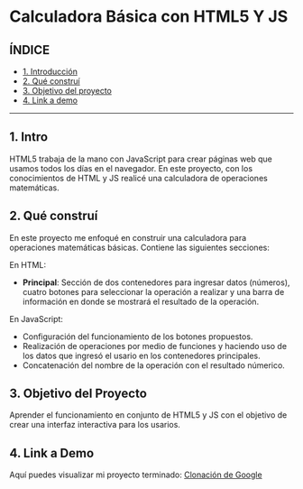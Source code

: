 # Calculadora Básica con HTML5 Y JS

## ÍNDICE 

* [1. Introducción](#) 
* [2. Qué construí](#) 
* [3. Objetivo del proyecto](#) 
* [4. Link a demo](#)

 ****
 
 ## 1. Intro

HTML5 trabaja de la mano con JavaScript para crear páginas web que usamos todos los días en el navegador. En este proyecto, con los conocimientos de HTML y JS realicé una calculadora de operaciones matemáticas.

## 2. Qué construí 

En este proyecto me enfoqué en construir una calculadora para operaciones matemáticas básicas. Contiene las siguientes secciones: 

En HTML:

* **Principal**: Sección de dos contenedores para ingresar datos (números), cuatro botones para seleccionar la operación a realizar y una barra de información en donde se mostrará el resultado de la operación.

En JavaScript:

* Configuración del funcionamiento de los botones propuestos.
* Realización de operaciones por medio de funciones y haciendo uso de los datos que ingresó el usario en los contenedores principales.
* Concatenación del nombre de la operación con el resultado númerico.


## 3. Objetivo del Proyecto 
Aprender el funcionamiento en conjunto de HTML5 y JS con el objetivo de crear una interfaz interactiva para los usarios. 

## 4. Link a Demo 
Aquí puedes visualizar mi proyecto terminado: [Clonación de Google](https://google-clonacion02.netlify.app/)
